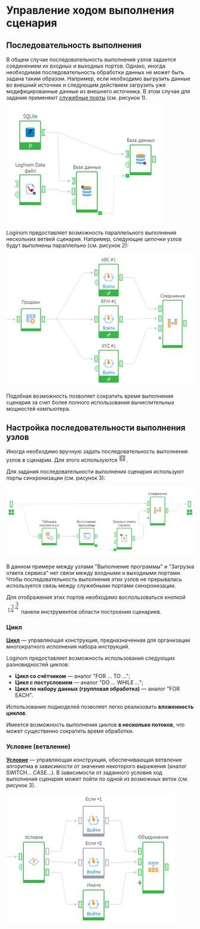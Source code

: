 # Управление ходом выполнения сценария

## Последовательность выполнения

В общем случае последовательность выполнения узлов задается соединением их входных и выходных портов. Однако, иногда необходимая последовательность обработки данных не может быть задана таким образом. Например, если необходимо выгрузить данные во внешний источник и следующим действием загрузить уже модифицированные данные из внешнего источника. В этом случае для задания применяют [служебные порты](./ports/service-ports.md)
(см. рисунок 1).

![Использование служебных портов для задания последовательности выполнения узлов](run-order-1.png)

Loginom предоставляет возможность параллельного выполнения нескольких ветвей сценария. Например, следующие цепочки узлов будут выполнены параллельно (см. рисунок 2):

![Параллельность выполнения веток сценария](run-order-2.png)

Подобная возможность позволяет сократить время выполнения сценария за счет более полного использования вычислительных мощностей компьютера.

## Настройка последовательности выполнения узлов

Иногда необходимо вручную задать последовательность выполнения узлов в сценарии. Для этого используются ![Порядок выполнения](../media/app/icons/ports/orderport-inactive.svg).

Для задания последовательности выполнения сценария используют порты синхронизации (см. рисунок 3):

![Пример использования служебных портов](run-order-3.png)

В данном примере между узлами "Выполнение программы" и "Загрузка ответа сервиса" нет связи между входными и выходными портами. Чтобы последовательность выполнения этих узлов не прерывалась используется связь между служебными портами синхронизации.

Для отображения этих портов необходимо воспользоваться кнопкой ![Настроить порядок выполнения](../media/app/icons/toolbar-18/toolbar-18-62.svg) панели инструментов области построения сценариев.

### Цикл

[**Цикл**](../processors/control/cycle.md) — управляющая конструкция, предназначенная для организации многократного исполнения набора инструкций.

Loginom предоставляет возможность использования следующих разновидностей циклов:

* **Цикл со счётчиком** — аналог "FOR … TO …";
* **Цикл с постусловием** — аналог "DO … WHILE …";
* **Цикл по набору данных (групповая обработка)** — аналог "FOR EACH".

Использование подмоделей позволяет легко реализовать **вложенность циклов**.

Имеется возможность выполнения циклов **в несколько потоков**, что может существенно сократить время обработки.

### Условие (ветвление)

[**Условие**](../processors/control/condition.md) — управляющая конструкция, обеспечивающая ветвление алгоритма в зависимости от значения некоторого выражения (аналог SWITCH... CASE...). В зависимости от заданного условия ход выполнения сценария может пойти по одной из возможных веток (см. рисунок 3).

![Выполнение одной из веток сценария в зависимости от условия](run-order-4.png)
